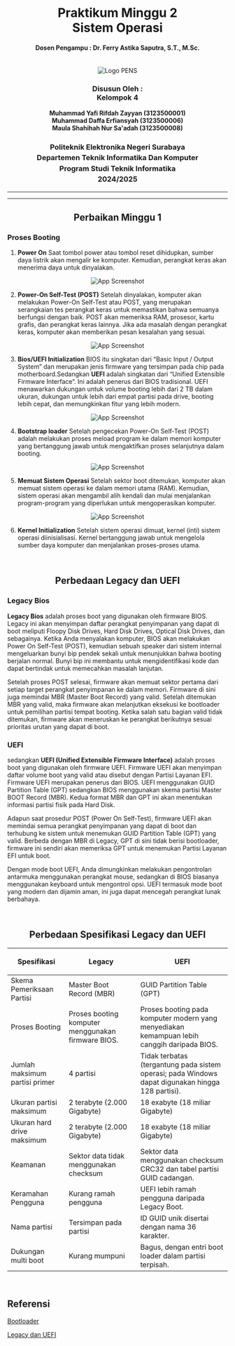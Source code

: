 <div align="center">
  <h1 style="text-align: center;font-weight: bold">Praktikum Minggu 2<br>Sistem Operasi</h1>
  <h4 style="text-align: center;">Dosen Pengampu : Dr. Ferry Astika Saputra, S.T., M.Sc.</h4>
</div>
<br/>
<div align="center">
  <img src="https://upload.wikimedia.org/wikipedia/id/4/44/Logo_PENS.png" alt="Logo PENS">
  <h3 style="text-align: center;">Disusun Oleh : <br>Kelompok 4</h3>
  <p style="text-align: center;">
    <strong>Muhammad Yafi Rifdah Zayyan (3123500001)</strong><br>
    <strong>Muhammad Daffa Erfiansyah (3123500006)</strong><br>
    <strong>Maula Shahihah Nur Sa'adah (3123500008)</strong>
  </p>

<h3 style="text-align: center;line-height: 1.5">Politeknik Elektronika Negeri Surabaya<br>Departemen Teknik Informatika Dan Komputer<br>Program Studi Teknik Informatika<br>2024/2025</h3>
  <hr><hr>
</div>

<div>
<h2 align="center">Perbaikan Minggu 1</h2>

### Proses Booting

1. <b>Power On</b>
Saat tombol power atau tombol reset dihidupkan, sumber daya listrik akan mengalir ke komputer.
Kemudian, perangkat keras akan menerima daya untuk dinyalakan.
<div align="center">

![App Screenshot](https://github.com/daffaerfiansyah/SysOp24-3123500006/blob/main/Minggu%202/Assets/Power-On.jpg?raw=true)

</div>

2. <b>Power-On Self-Test (POST)</b>
Setelah dinyalakan, komputer akan melakukan Power-On Self-Test atau POST, yang merupakan serangkaian tes perangkat keras untuk memastikan bahwa semuanya berfungsi dengan baik. 
POST akan memeriksa RAM, prosesor, kartu grafis, dan perangkat keras lainnya. 
Jika ada masalah dengan perangkat keras, komputer akan memberikan pesan kesalahan yang sesuai.
<div align="center">

![App Screenshot](https://github.com/daffaerfiansyah/SysOp24-3123500006/blob/main/Minggu%202/Assets/power-on-self-test-post.jpg?raw=true)

</div>

3. <b>Bios/UEFI Initialization</b>
BIOS itu singkatan dari “Basic Input / Output System” dan merupakan jenis firmware yang tersimpan pada chip pada motherboard.Sedangkan <b>UEFI</b> adalah singkatan dari “Unified Extensible Firmware Interface“. Ini adalah penerus dari BIOS tradisional. UEFI menawarkan dukungan untuk volume booting lebih dari 2 TB dalam ukuran, dukungan untuk lebih dari empat partisi pada drive, booting lebih cepat, dan memungkinkan fitur yang lebih modern.
<div align="center">

![App Screenshot](https://github.com/daffaerfiansyah/SysOp24-3123500006/blob/main/Minggu%202/Assets/bios.jpg?raw=true)

</div>

4. <b>Bootstrap loader</b>
Setelah pengecekan Power-On Self-Test (POST) adalah melakukan proses meload program ke dalam memori komputer yang bertanggung jawab untuk mengaktifkan proses selanjutnya dalam booting.

<div align="center">

![App Screenshot](https://github.com/daffaerfiansyah/SysOp24-3123500006/blob/main/Minggu%202/Assets/bootloader1.jpg?raw=true)

</div>

5. <b>Memuat Sistem Operasi</b>
Setelah sektor boot ditemukan, komputer akan memuat sistem operasi ke dalam memori utama (RAM). 
Kemudian, sistem operasi akan mengambil alih kendali dan mulai menjalankan program-program yang diperlukan untuk mengoperasikan komputer.
<div align="center">

![App Screenshot](https://github.com/daffaerfiansyah/SysOp24-3123500006/blob/main/Minggu%202/Assets/loading-screen.jpg?raw=true)

</div>

6. <b>Kernel Initialization</b>
Setelah sistem operasi dimuat, kernel (inti) sistem operasi diinisialisasi. Kernel bertanggung jawab untuk mengelola sumber daya komputer dan menjalankan proses-proses utama.

<br>
<div>
<h2 align="center">Perbedaan Legacy dan UEFI</h2>
<h3>Legacy Bios</h3>

<p><b>Legacy Bios</b> adalah proses boot yang digunakan oleh firmware BIOS. Legacy ini akan menyimpan daftar perangkat penyimpanan yang dapat di boot meliputi Floopy Disk Drives, Hard Disk Drives, Optical Disk Drives, dan sebagainya. Ketika Anda menyalakan komputer, BIOS akan melakukan Power On Self-Test (POST), kemudian sebuah speaker dari sistem internal mengeluarkan bunyi bip pendek sekali untuk menunjukkan bahwa booting berjalan normal. Bunyi bip ini membantu untuk mengidentifikasi kode dan dapat bertindak untuk memecahkan masalah lanjutan.

Setelah proses POST selesai, firmware akan memuat sektor pertama dari setiap target perangkat penyimpanan ke dalam memori. Firmware di sini juga memindai MBR (Master Boot Record) yang valid. Setelah ditemukan MBR yang valid, maka firmware akan melanjutkan eksekusi ke bootloader untuk pemilihan partisi tempat booting. Ketika salah satu bagian valid tidak ditemukan, firmware akan meneruskan ke perangkat berikutnya sesuai prioritas urutan yang dapat di boot.</p>

<h3>UEFI</h3>

<p>sedangkan <b>UEFI (Unified Extensible Firmware Interface)</b> adalah proses boot yang digunakan oleh firmware UEFI. Firmware UEFI akan menyimpan daftar volume boot yang valid atau disebut dengan Partisi Layanan EFI. Firmware UEFI merupakan penerus dari BIOS. UEFI menggunakan GUID Partition Table (GPT) sedangkan BIOS menggunakan skema partisi Master BOOT Record (MBR). Kedua format MBR dan GPT ini akan menentukan informasi partisi fisik pada Hard Disk.

Adapun saat prosedur POST (Power On Self-Test), firmware UEFI akan memindai semua perangkat penyimpanan yang dapat di boot dan terhubung ke sistem untuk menemukan GUID Partition Table (GPT) yang valid. Berbeda dengan MBR di Legacy, GPT di sini tidak berisi bootloader, firmware ini sendiri akan memeriksa GPT untuk menemukan Partisi Layanan EFI untuk boot.

Dengan mode boot UEFI, Anda dimungkinkan melakukan pengontrolan antarmuka menggunakan perangkat mouse, sedangkan di BIOS biasanya menggunakan keyboard untuk mengontrol opsi. UEFI termasuk mode boot yang modern dan dijamin aman, ini juga dapat mencegah perangkat lunak berbahaya.</p>
<br>
<h2 align="center">Perbedaan Spesifikasi Legacy dan UEFI</h2>

| <p align="center">Spesifikasi</p>   | <p align="center">Legacy</p>  | <p align="center">UEFI</p>  |
| ----------- | ---------- | --------- |
| Skema Pemeriksaan Partisi | Master Boot Record (MBR) | GUID Partition Table (GPT) |
| Proses Booting | Proses booting komputer menggunakan firmware BIOS. | Proses booting pada komputer modern yang menyediakan kemampuan lebih canggih daripada BIOS. |
| Jumlah maksimum partisi primer | 4 partisi | Tidak terbatas (tergantung pada sistem operasi; pada Windows dapat digunakan hingga 128 partisi). |
| Ukuran partisi maksimum | 2 terabyte (2.000 Gigabyte) | 18 exabyte (18 miliar Gigabyte) |
| Ukuran hard drive maksimum | 2 terabyte (2.000 Gigabyte) | 18 exabyte (18 miliar Gigabyte) |
| Keamanan | Sektor data tidak menggunakan checksum | Sektor data menggunakan checksum CRC32 dan tabel partisi GUID cadangan. |
| Keramahan Pengguna | Kurang ramah pengguna | UEFI lebih ramah pengguna daripada Legacy Boot. |
| Nama partisi | Tersimpan pada partisi | ID GUID unik disertai dengan nama 36 karakter. |
| Dukungan multi boot | Kurang mumpuni | Bagus, dengan entri boot loader dalam partisi terpisah. |
 
<br>
</div>

## Referensi

[Bootloader](https://bukuedu.id/pengertian-booting-adalah)

[Legacy dan UEFI](https://dianisa.com/perbedaan-legacy-bios-dan-uefi/#google_vignette)
